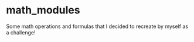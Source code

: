 # math_modules
Some math operations and formulas that I decided to recreate by myself as a challenge!
